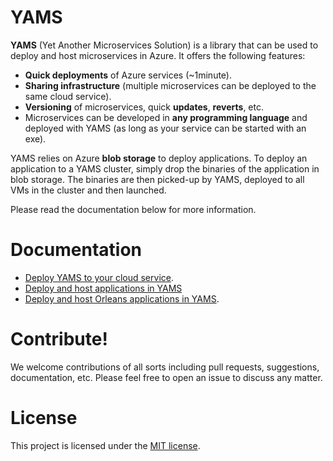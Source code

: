 YAMS
=======
**YAMS** (Yet Another Microservices Solution) is a library that can be used to deploy and host microservices in Azure. It offers the following features:
* **Quick deployments** of Azure services (~1minute). 
* **Sharing infrastructure** (multiple microservices can be deployed to the same cloud service). 
* **Versioning** of microservices, quick **updates**, **reverts**, etc. 
* Microservices can be developed in **any programming language** and deployed with YAMS (as long as your service can be started with an exe).

YAMS relies on Azure **blob storage** to deploy applications. To deploy an application to a YAMS cluster, simply drop the binaries of the application in blob storage. The binaries are then picked-up by YAMS, deployed to all VMs in the cluster and then launched.

Please read the documentation below for more information.

Documentation 
=======
* [Deploy YAMS to your cloud service](Docs/Deploy_YAMS.md).
* [Deploy and host applications in YAMS](Docs/Deploy&Host_an_App_in_YAMS.md)
* [Deploy and host Orleans applications in YAMS](Docs/Deploy_Orleans_App_in_YAMS.md).

Contribute!
=======
We welcome contributions of all sorts including pull requests, suggestions, documentation, etc. Please feel free to open an issue to discuss any matter.

License
=======
This project is licensed under the [MIT license](LICENSE).
